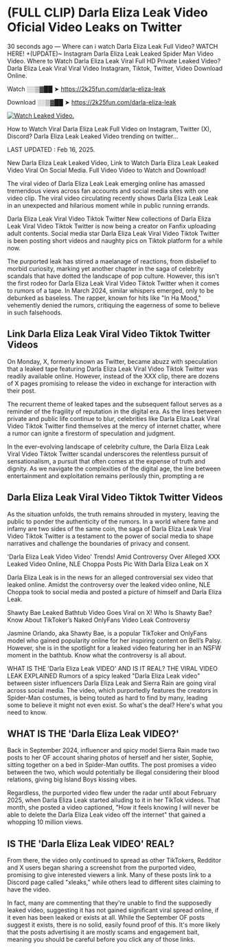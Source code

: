 # (FULL CLIP) Darla Eliza Leak Video Oficial Video Leaks on Twitter

30 seconds ago — Where can i watch Darla Eliza Leak Full Video? WATCH HERE! +(UPDATE)~ Instagram Darla Eliza Leak Leaked Spider Man Video Video. Where to Watch Darla Eliza Leak Viral Full HD Private Leaked Video? Darla Eliza Leak Viral Viral Video Instagram, Tiktok, Twitter, Video Download Online.

Watch ░░▒▓██ ➤ https://2k25fun.com/darla-eliza-leak

Download ░░▒▓██ ➤ https://2k25fun.com/darla-eliza-leak

[![Watch Leaked Video.](https://miro.medium.com/v2/resize:fit:828/format:webp/1*cilzJN44JGOrTw9NJCrNHA.gif "Watch Leaked Video")](https://2k25fun.com/darla-eliza-leak)

How to Watch Viral Darla Eliza Leak Full Video on Instagram, Twitter (X), Discord? Darla Eliza Leak Leaked Video trending on twitter...

LAST UPDATED : Feb 16, 2025.

New Darla Eliza Leak Leaked Video, Link to Watch Darla Eliza Leak Leaked Video Viral On Social Media. Full Video Video to Watch and Download!

The viral video of Darla Eliza Leak Leak emerging online has amassed tremendous views across fan accounts and social media sites with one video clip. The viral video circulating recently shows Darla Eliza Leak Leak in an unexpected and hilarious moment while in public running errands.

Darla Eliza Leak Viral Video Tiktok Twitter New collections of Darla Eliza Leak Viral Video Tiktok Twitter is now being a creator on Fanfix uploading adult contents. Social media star Darla Eliza Leak Viral Video Tiktok Twitter is been posting short videos and naughty pics on Tiktok platform for a while now.

The purported leak has stirred a maelanage of reactions, from disbelief to morbid curiosity, marking yet another chapter in the saga of celebrity scandals that have dotted the landscape of pop culture. However, this isn't the first rodeo for Darla Eliza Leak Viral Video Tiktok Twitter when it comes to rumors of a tape. In March 2024, similar whispers emerged, only to be debunked as baseless. The rapper, known for hits like "In Ha Mood," vehemently denied the rumors, critiquing the eagerness of some to believe in such falsehoods.

## Link Darla Eliza Leak Viral Video Tiktok Twitter Videos

On Monday, X, formerly known as Twitter, became abuzz with speculation that a leaked tape featuring Darla Eliza Leak Viral Video Tiktok Twitter was readily available online. However, instead of the XXX clip, there are dozens of X pages promising to release the video in exchange for interaction with their post.

The recurrent theme of leaked tapes and the subsequent fallout serves as a reminder of the fragility of reputation in the digital era. As the lines between private and public life continue to blur, celebrities like Darla Eliza Leak Viral Video Tiktok Twitter find themselves at the mercy of internet chatter, where a rumor can ignite a firestorm of speculation and judgment.

In the ever-evolving landscape of celebrity culture, the Darla Eliza Leak Viral Video Tiktok Twitter scandal underscores the relentless pursuit of sensationalism, a pursuit that often comes at the expense of truth and dignity. As we navigate the complexities of the digital age, the line between entertainment and exploitation remains perilously thin, prompting a re

##  Darla Eliza Leak Viral Video Tiktok Twitter Videos

As the situation unfolds, the truth remains shrouded in mystery, leaving the public to ponder the authenticity of the rumors. In a world where fame and infamy are two sides of the same coin, the saga of Darla Eliza Leak Viral Video Tiktok Twitter is a testament to the power of social media to shape narratives and challenge the boundaries of privacy and consent.

'Darla Eliza Leak Video Video' Trends! Amid Controversy Over Alleged XXX Leaked Video Online, NLE Choppa Posts Pic With Darla Eliza Leak on X

Darla Eliza Leak is in the news for an alleged controversial sex video that leaked online. Amidst the controversy over the leaked video online, NLE Choppa took to social media and posted a picture of himself and Darla Eliza Leak.

Shawty Bae Leaked Bathtub Video Goes Viral on X! Who Is Shawty Bae? Know About TikToker’s Naked OnlyFans Video Leak Controversy

Jasmine Orlando, aka Shawty Bae, is a popular TikToker and OnlyFans model who gained popularity online for her inspiring content on Bell’s Palsy. However, she is in the spotlight for a leaked video featuring her in an NSFW moment in the bathtub. Know what the controversy is all about.

WHAT IS THE 'Darla Eliza Leak VIDEO' AND IS IT REAL? THE VIRAL VIDEO LEAK EXPLAINED Rumors of a spicy leaked "Darla Eliza Leak video" between sister influencers Darla Eliza Leak and Sierra Rain are going viral across social media. The video, which purportedly features the creators in Spider-Man costumes, is being touted as hard to find by many, leading some to believe it might not even exist. So what's the deal? Here's what you need to know.

## WHAT IS THE 'Darla Eliza Leak VIDEO?'

Back in September 2024, influencer and spicy model Sierra Rain made two posts to her OF account sharing photos of herself and her sister, Sophie, sitting together on a bed in Spider-Man outfits. The post promises a video between the two, which would potentially be illegal considering their blood relations, giving big Island Boys kissing vibes.

Regardless, the purported video flew under the radar until about February 2025, when Darla Eliza Leak started alluding to it in her TikTok videos. That month, she posted a video captioned, "How it feels knowing I will never be able to delete the Darla Eliza Leak video off the internet" that gained a whopping 10 million views.

## IS THE 'Darla Eliza Leak VIDEO' REAL?

From there, the video only continued to spread as other TikTokers, Redditor and X users began sharing a screenshot from the purported video, promising to give interested viewers a link. Many of these posts link to a Discord page called "xleaks," while others lead to different sites claiming to have the video.

In fact, many are commenting that they're unable to find the supposedly leaked video, suggesting it has not gained significant viral spread online, if it even has been leaked or exists at all. While the September OF posts suggest it exists, there is no solid, easily found proof of this. It's more likely that the posts advertising it are mostly scams and engagement bait, meaning you should be careful before you click any of those links.